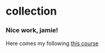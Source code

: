 # collection
### Nice work, jamie!
Here comes my following [this course](https://github.com/raynardj/python4ml)

